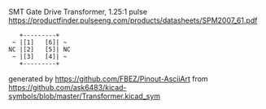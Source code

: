SMT Gate Drive Transformer, 1.25:1
pulse
https://productfinder.pulseeng.com/products/datasheets/SPM2007_61.pdf


	   +---------+
	 ~ |[1]   [6]| ~
	NC |[2]   [5]| NC
	 ~ |[3]   [4]| ~
	   +---------+


generated by https://github.com/FBEZ/Pinout-AsciiArt from https://github.com/ask6483/kicad-symbols/blob/master/Transformer.kicad_sym